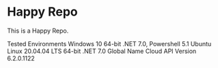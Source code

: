 # Happy Repo
This is a Happy Repo.

Tested Environments
Windows 10 64-bit .NET 7.0, Powershell 5.1
Ubuntu Linux 20.04.04 LTS 64-bit .NET 7.0
Global Name Cloud API Version 6.2.0.1122
